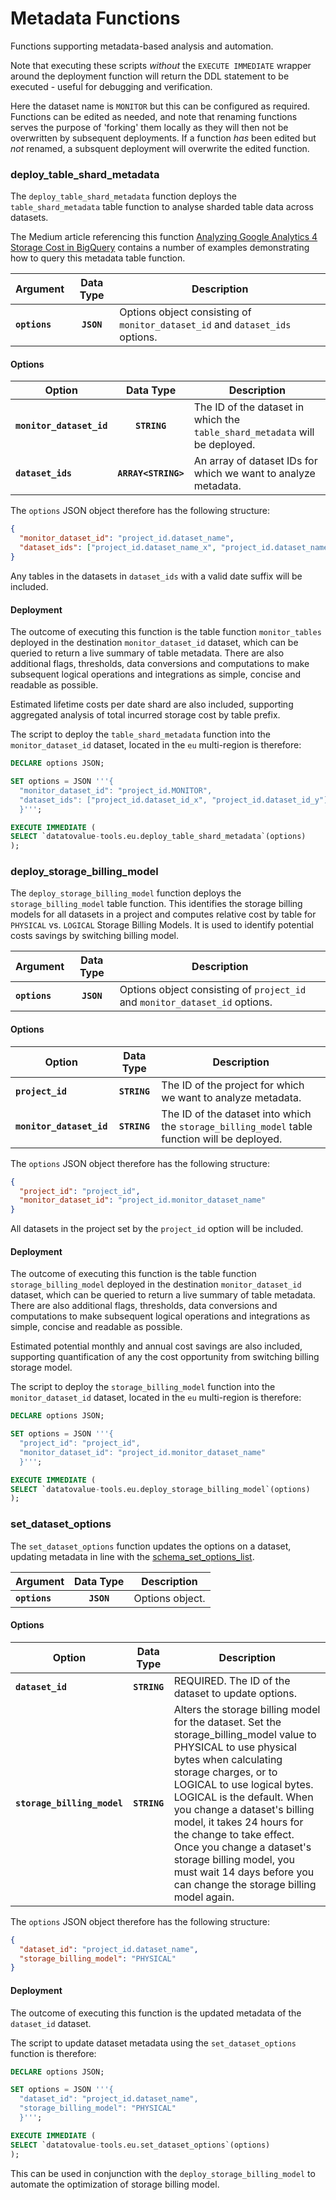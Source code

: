 # Metadata Functions
Functions supporting metadata-based analysis and automation.

Note that executing these scripts _without_ the `EXECUTE IMMEDIATE` wrapper around the deployment function will return the DDL statement to be executed - useful for debugging and verification. 

Here the dataset name is `MONITOR` but this can be configured as required. Functions can be edited as needed, and note that renaming functions serves the purpose of 'forking' them locally as they will then not be overwritten by subsequent deployments. If a function _has_ been edited but _not_ renamed, a subsquent deployment will overwrite the edited function.

### deploy_table_shard_metadata
The `deploy_table_shard_metadata` function deploys the `table_shard_metadata` table function to analyse sharded table data across datasets. 

The Medium article referencing this function [Analyzing Google Analytics 4 Storage Cost in BigQuery](https://datatovalue.blog/analyzing-google-analytics-4-storage-cost-in-bigquery-8e68878559b7) contains a number of examples demonstrating how to query this metadata table function.


Argument | Data Type | Description
--- | :-: | ---
**`options`** | **`JSON`** | Options object consisting of `monitor_dataset_id` and `dataset_ids` options.


#### Options

Option | Data Type | Description
--- | :-: | ---
**`monitor_dataset_id`** | **`STRING`** | The ID of the dataset in which the `table_shard_metadata` will be deployed.
**`dataset_ids`** | **`ARRAY<STRING>`** | An array of dataset IDs for which we want to analyze metadata.


The `options` JSON object therefore has the following structure:

```json
{
  "monitor_dataset_id": "project_id.dataset_name",
  "dataset_ids": ["project_id.dataset_name_x", "project_id.dataset_name_y"]
}
```

Any tables in the datasets in `dataset_ids` with a valid date suffix will be included.

#### Deployment
The outcome of executing this function is the table function `monitor_tables` deployed in the destination `monitor_dataset_id` dataset, which can be queried to return a live summary of table metadata. There are also additional flags, thresholds, data conversions and computations to make subsequent logical operations and integrations as simple, concise and readable as possible. 

Estimated lifetime costs per date shard are also included, supporting aggregated analysis of total incurred storage cost by table prefix.

The script to deploy the `table_shard_metadata` function into the  `monitor_dataset_id` dataset, located in the `eu` multi-region is therefore:

```sql
DECLARE options JSON;

SET options = JSON '''{
  "monitor_dataset_id": "project_id.MONITOR",
  "dataset_ids": ["project_id.dataset_id_x", "project_id.dataset_id_y"]
  }''';

EXECUTE IMMEDIATE (
SELECT `datatovalue-tools.eu.deploy_table_shard_metadata`(options)
);
```

### deploy_storage_billing_model
The `deploy_storage_billing_model` function deploys the `storage_billing_model` table function. This identifies the storage billing models for all datasets in a project and computes relative cost by table for `PHYSICAL` vs. `LOGICAL` Storage Billing Models. It is used to identify potential costs savings by switching billing model.

Argument | Data Type | Description
--- | :-: | ---
**`options`** | **`JSON`** | Options object consisting of `project_id` and `monitor_dataset_id` options.

#### Options
Option | Data Type | Description
--- | :-: | ---
**`project_id`** | **`STRING`** | The ID of the project for which we want to analyze metadata.
**`monitor_dataset_id`** | **`STRING`** | The ID of the dataset into which the `storage_billing_model` table function will be deployed.

The `options` JSON object therefore has the following structure:

```json
{
  "project_id": "project_id",
  "monitor_dataset_id": "project_id.monitor_dataset_name"
}
```

All datasets in the project set by the `project_id` option will be included.

#### Deployment
The outcome of executing this function is the table function `storage_billing_model` deployed in the destination `monitor_dataset_id` dataset, which can be queried to return a live summary of table metadata. There are also additional flags, thresholds, data conversions and computations to make subsequent logical operations and integrations as simple, concise and readable as possible. 

Estimated potential monthly and annual cost savings are also included, supporting quantification of any the cost opportunity from switching billing storage model.

The script to deploy the `storage_billing_model` function into the  `monitor_dataset_id` dataset, located in the `eu` multi-region is therefore:

```sql
DECLARE options JSON;

SET options = JSON '''{
  "project_id": "project_id",
  "monitor_dataset_id": "project_id.monitor_dataset_name"
  }''';

EXECUTE IMMEDIATE (
SELECT `datatovalue-tools.eu.deploy_storage_billing_model`(options)
);
```

### set_dataset_options
The `set_dataset_options` function updates the options on a dataset, updating metadata in line with the [schema_set_options_list](https://cloud.google.com/bigquery/docs/reference/standard-sql/data-definition-language#schema_set_options_list).

Argument | Data Type | Description
--- | :-: | ---
**`options`** | **`JSON`** | Options object.

#### Options
Option | Data Type | Description
--- | :-: | ---
**`dataset_id`** | **`STRING`** | REQUIRED. The ID of the dataset to update options.
**`storage_billing_model`** | **`STRING`** | Alters the storage billing model for the dataset. Set the storage_billing_model value to PHYSICAL to use physical bytes when calculating storage charges, or to LOGICAL to use logical bytes. LOGICAL is the default. When you change a dataset's billing model, it takes 24 hours for the change to take effect. Once you change a dataset's storage billing model, you must wait 14 days before you can change the storage billing model again. 

The `options` JSON object therefore has the following structure:

```json
{
  "dataset_id": "project_id.dataset_name",
  "storage_billing_model": "PHYSICAL"
}
```

#### Deployment
The outcome of executing this function is the updated metadata of the `dataset_id` dataset.

The script to update dataset metadata using the `set_dataset_options` function is therefore:

```sql
DECLARE options JSON;

SET options = JSON '''{
  "dataset_id": "project_id.dataset_name",
  "storage_billing_model": "PHYSICAL"
  }''';

EXECUTE IMMEDIATE (
SELECT `datatovalue-tools.eu.set_dataset_options`(options)
);
```
This can be used in conjunction with the `deploy_storage_billing_model` to automate the optimization of storage billing model.

